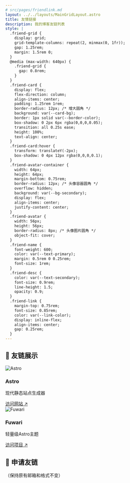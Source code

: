 ```yaml
---
# src/pages/friendlink.md
layout: ../../layouts/MainGridLayout.astro
title: 友情链接
description: 我的博客友链列表
style: |
  .friend-grid {
    display: grid;
    grid-template-columns: repeat(2, minmax(0, 1fr));
    gap: 1.25rem;
    margin: 1.5rem 0;
  }
  @media (max-width: 640px) {
    .friend-grid {
      gap: 0.8rem;
    }
  }
  .friend-card {
    display: flex;
    flex-direction: column;
    align-items: center;
    padding: 1.25rem 1rem;
    border-radius: 12px; /* 增大圆角 */
    background: var(--card-bg);
    border: 1px solid var(--border-color);
    box-shadow: 0 2px 6px rgba(0,0,0,0.05);
    transition: all 0.25s ease;
    height: 100%;
    text-align: center;
  }
  .friend-card:hover {
    transform: translateY(-2px);
    box-shadow: 0 4px 12px rgba(0,0,0,0.1);
  }
  .friend-avatar-container {
    width: 64px;
    height: 64px;
    margin-bottom: 0.75rem;
    border-radius: 12px; /* 头像容器圆角 */
    overflow: hidden;
    background: var(--bg-secondary);
    display: flex;
    align-items: center;
    justify-content: center;
  }
  .friend-avatar {
    width: 56px;
    height: 56px;
    border-radius: 8px; /* 头像图片圆角 */
    object-fit: cover;
  }
  .friend-name {
    font-weight: 600;
    color: var(--text-primary);
    margin: 0.5rem 0 0.25rem;
    font-size: 1rem;
  }
  .friend-desc {
    color: var(--text-secondary);
    font-size: 0.9rem;
    line-height: 1.5;
    opacity: 0.9;
  }
  .friend-link {
    margin-top: 0.75rem;
    font-size: 0.85rem;
    color: var(--link-color);
    display: inline-flex;
    align-items: center;
    gap: 0.25rem;
  }
---
```


## 🎯 友链展示

<div class="friend-grid">
  <!-- 友链卡片1 -->
  <div class="friend-card">
    <div class="friend-avatar-container">
      <img class="friend-avatar" src="https://astro.build/favicon.svg" alt="Astro">
    </div>
    <h3 class="friend-name">Astro</h3>
    <p class="friend-desc">现代静态站点生成器</p>
    <a href="https://astro.build" target="_blank" rel="noopener" class="friend-link">
      访问网站 ↗
    </a>
  </div>

  <!-- 友链卡片2 -->
  <div class="friend-card">
    <div class="friend-avatar-container">
      <img class="friend-avatar" src="https://github.githubassets.com/favicons/favicon.png" alt="Fuwari">
    </div>
    <h3 class="friend-name">Fuwari</h3>
    <p class="friend-desc">轻量级Astro主题</p>
    <a href="https://github.com/saicaca/fuwari" target="_blank" rel="noopener" class="friend-link">
      访问项目 ↗
    </a>
  </div>
</div>

## 📝 申请友链
（保持原有邮箱和格式不变）